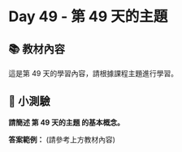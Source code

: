 # Day 49 - 第 49 天的主題

## 📚 教材內容

這是第 49 天的學習內容，請根據課程主題進行學習。

## 📝 小測驗

**請簡述 第 49 天的主題 的基本概念。**

**答案範例：** (請參考上方教材內容)
